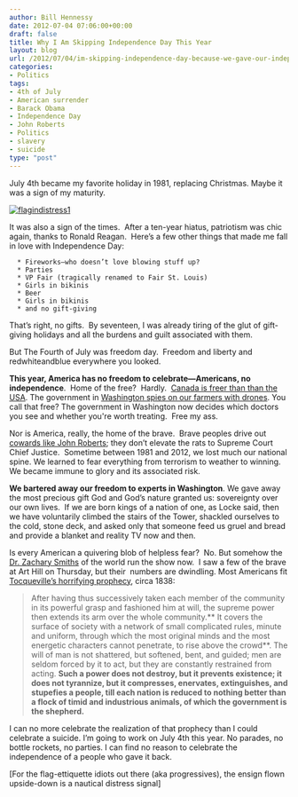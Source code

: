 ```yaml
---
author: Bill Hennessy
date: 2012-07-04 07:06:00+00:00
draft: false
title: Why I Am Skipping Independence Day This Year
layout: blog
url: /2012/07/04/im-skipping-independence-day-because-we-gave-our-independence-back/
categories:
- Politics
tags:
- 4th of July
- American surrender
- Barack Obama
- Independence Day
- John Roberts
- Politics
- slavery
- suicide
type: "post"
---
```


July 4th became my favorite holiday in 1981, replacing Christmas. Maybe it was a sign of my maturity.

[![flagindistress1](https://ludicrite.files.wordpress.com/2012/07/flagindistress1_thumb.jpg)
](https://ludicrite.files.wordpress.com/2012/07/flagindistress1.jpg)

It was also a sign of the times.  After a ten-year hiatus, patriotism was chic again, thanks to Ronald Reagan.  Here’s a few other things that made me fall in love with Independence Day:



	  * Fireworks—who doesn’t love blowing stuff up?
	  * Parties
	  * VP Fair (tragically renamed to Fair St. Louis)
	  * Girls in bikinis
	  * Beer
	  * Girls in bikinis
	  * and no gift-giving

That’s right, no gifts.  By seventeen, I was already tiring of the glut of gift-giving holidays and all the burdens and guilt associated with them.

But The Fourth of July was freedom day.  Freedom and liberty and redwhiteandblue everywhere you looked.

**This year, America has no freedom to celebrate—Americans, no independence**.  Home of the free?  Hardly.  [Canada is freer than than the USA](https://www.heritage.org/index/ranking.aspx). The government in [Washington spies on our farmers with drones](https://news.yahoo.com/midwest-ranchers-lawmakers-protest-epa-flyovers-080146368.html). You call that free? The government in Washington now decides which doctors you see and whether you're worth treating.  Free my ass.

Nor is America, really, the home of the brave.  Brave peoples drive out [cowards like John Roberts](https://www.nationalreview.com/articles/304374/umpire-blinks-rich-lowry); they don’t elevate the rats to Supreme Court Chief Justice.  Sometime between 1981 and 2012, we lost much our national spine. We learned to fear everything from terrorism to weather to winning.  We became immune to glory and its associated risk.

**We bartered away our freedom to experts in Washington**. We gave away the most precious gift God and God’s nature granted us: sovereignty over our own lives.  If we are born kings of a nation of one, as Locke said, then we have voluntarily climbed the stairs of the Tower, shackled ourselves to the cold, stone deck, and asked only that someone feed us gruel and bread and provide a blanket and reality TV now and then.

Is every American a quivering blob of helpless fear?  No. But somehow the [Dr. Zachary Smiths](https://www.heptune.com/lis/smith.html) of the world run the show now.  I saw a few of the brave at Art Hill on Thursday, but their  numbers are dwindling. Most Americans fit [Tocqueville’s horrifying prophecy](https://xroads.virginia.edu/~HYPER/DETOC/ch4_06.htm), circa 1838:


> After having thus successively taken each member of the community in its powerful grasp and fashioned him at will, the supreme power then extends its arm over the whole community.** It covers the surface of society with a network of small complicated rules, minute and uniform, through which the most original minds and the most energetic characters cannot penetrate, to rise above the crowd**. The will of man is not shattered, but softened, bent, and guided; men are seldom forced by it to act, but they are constantly restrained from acting. **Such a power does not destroy, but it prevents existence; it does not tyrannize, but it compresses, enervates, extinguishes, and stupefies a people, till each nation is reduced to nothing better than a flock of timid and industrious animals, of which the government is the shepherd.**


I can no more celebrate the realization of that prophecy than I could celebrate a suicide. I’m going to work on July 4th this year. No parades, no bottle rockets, no parties. I can find no reason to celebrate the independence of a people who gave it back.

[For the flag-ettiquette idiots out there (aka progressives), the ensign flown upside-down is a nautical distress signal]

